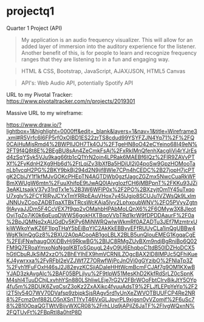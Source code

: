 # projectq1
Quarter 1 Project (API)

> My application is an audio frequency visualizer. This will allow for an added layer of immersion into the auditory experience for the listener. Another benefit of this, is for people to learn and recognize frequency ranges that they are listening to in a fun and engaging way.

> HTML & CSS, Bootstrap, JavaScript, AJAX/JSON, HTML5 Canvas

> API's: Web Audio API, potentially Spotify API

URL to my Pivotal Tracker: https://www.pivotaltracker.com/n/projects/2019301

Massive URL to my wireframe:

https://www.draw.io/?lightbox=1&highlight=0000ff&edit=_blank&layers=1&nav=1&title=Wireframe3.xml#R5Vrfc6I6FP5rfOxOIBD1ES22zrTS8cdud99YSYFZJN4Yq71%2F%2FQ0CAiHuMjsRmd4%2BWPIlJOH7Tk4OJ%2FTgeHN8oO42eCYejno68I49eN%2FT9f4Q8t8E%2BEgBU8sAn4ZeCmkFsAj%2FxRkIMnQfenhXacgIiVi4rYJrEsd4zSqYSyk5VJu9kag66tb1cQ1YrN2ojn4LPRak6MAEBf6IQz%2FIR9ZAVvPTXf%2FyKdnH2Xg9Hb6d%2FtLqjZv3lbXfBa5HDiUI2j04poSw9GpzHOMooTanLb1vcqH2PG%2BKY9bkBj294d2N9jif8Wle7CPn4hCEDC%2B27jopH7jcPTgK2CbiJY1f1kfMJvGOKcPHEpTN4AGTDWb0gzfJagcZGZmx5NwcCuaRkWFBmXWUgW6mtn%2FuuXhifpE9tJwAQ0IAivgIozfCH6jMBPpnT%2FKKu93JZi3eAKLtsajkV37y31rdTx1e%2B3W6WFlP0x%2F2PO%2BXzyjtOm1Y45uTxqoU7xglv%2FCYRIRyJCYxTmYRRpEAuVHox7y45lJgjo8SCUJu1VZWsQk9LxlmJNNUvZCooZADBTqaXTBkTRcsWcKAia5lyv2LphxoubWNV%2FO5PVvyZgtn9lAyyaJJDm5F4CcVEX7f9gp2vOMahbHPAbMoLQnX6%2F6OMyw3X8JleotOvjTgZo7jK0k6qEuqDWWS6gokHXTBqoVVbTRd1krW9fDPDDAaurF%2F0a%2BpJQMNq2xAUGdDv5KPy6MjNWRQwlwWkmRf0AZADTu3JEf7MzmtrxUkiWWkoYwKZ6F1IpgTHaY5bEiBqYIC2AkKkEBBvyEFfRUUyCLa1inQgUBBw4WgK1kInQgGz8%2BXU2A0pACooAB1goLBLX2BLB5unQIouEMEG1KgqaCgE%2FEjFNwhaugOlXjDBvHj9RkwBG%2BIJC8RMgZUvBXm9ndjBgRniBo6Q02FM9Q7ERoaYmxoNqNgqIKBToSGpugL24yO9U6EhqboC1tdB50IDZHoDCX5hGtlCbuRJkSiM2xzO%2BhEYIhEX9hmVCRNlLZOgcBAX2ID8lMPJc5QFhiKueKJ4ywrxxa%2FyRFbI2eVZJWf7Z7ORwfWjPcJnOVj0gGYzibO%2FNlaTp3Z%2Fyh1fFuFOxH46sJ2J82eyzKCSjiADaIeHHtWcmBcmFCJAf7g9OM1KXwBYJAD3zkAvgAIc%2BAF05BPLjlyu%2F9tIpW51MesKhD2KkfRdSrLZ0cSpnKM4shl4TuuDChjLxvhhYSn880LShliwLEje7rG2V2FBrWOoFbtCIrv8ikJtY5OYp4fu5m%2BDUK6ZvqCsrZ3oKz2ZxAXikc4fyuuAdsT9%2FLJfLEPpYeYp%2F2l2T5lv54O7WV70DVafsp9zbjpkSjsRAgv5rd1yUnXeZWVOTBUUFCP4Re2NR8%2Fcmz0nf882LO5nXSnT1YvT46VxGLJpyrPL9xjgsn0yVZomjf%2F6uSc78%2B10OpaQGTWtVBijvWXCR08%2FrhLUq9jAPjlZ6JaTF%2FIvgWQxnN%2FQTUvFt%2FBpRtI8a0htP8D
